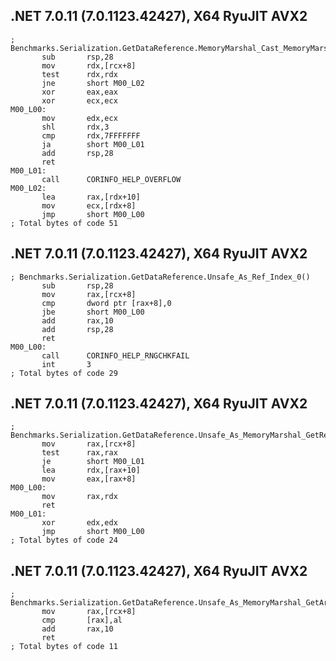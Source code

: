 ## .NET 7.0.11 (7.0.1123.42427), X64 RyuJIT AVX2
```assembly
; Benchmarks.Serialization.GetDataReference.MemoryMarshal_Cast_MemoryMarshal_GetReference()
       sub       rsp,28
       mov       rdx,[rcx+8]
       test      rdx,rdx
       jne       short M00_L02
       xor       eax,eax
       xor       ecx,ecx
M00_L00:
       mov       edx,ecx
       shl       rdx,3
       cmp       rdx,7FFFFFFF
       ja        short M00_L01
       add       rsp,28
       ret
M00_L01:
       call      CORINFO_HELP_OVERFLOW
M00_L02:
       lea       rax,[rdx+10]
       mov       ecx,[rdx+8]
       jmp       short M00_L00
; Total bytes of code 51
```

## .NET 7.0.11 (7.0.1123.42427), X64 RyuJIT AVX2
```assembly
; Benchmarks.Serialization.GetDataReference.Unsafe_As_Ref_Index_0()
       sub       rsp,28
       mov       rax,[rcx+8]
       cmp       dword ptr [rax+8],0
       jbe       short M00_L00
       add       rax,10
       add       rsp,28
       ret
M00_L00:
       call      CORINFO_HELP_RNGCHKFAIL
       int       3
; Total bytes of code 29
```

## .NET 7.0.11 (7.0.1123.42427), X64 RyuJIT AVX2
```assembly
; Benchmarks.Serialization.GetDataReference.Unsafe_As_MemoryMarshal_GetReference()
       mov       rax,[rcx+8]
       test      rax,rax
       je        short M00_L01
       lea       rdx,[rax+10]
       mov       eax,[rax+8]
M00_L00:
       mov       rax,rdx
       ret
M00_L01:
       xor       edx,edx
       jmp       short M00_L00
; Total bytes of code 24
```

## .NET 7.0.11 (7.0.1123.42427), X64 RyuJIT AVX2
```assembly
; Benchmarks.Serialization.GetDataReference.Unsafe_As_MemoryMarshal_GetArrayDataReference()
       mov       rax,[rcx+8]
       cmp       [rax],al
       add       rax,10
       ret
; Total bytes of code 11
```

